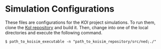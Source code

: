 # Simulation Configurations

These files are configurations for the *KOI* project simulations.
To run them, clone the [KoI repository](https://git.cs.upb.de/koi/simulator.git)
and build it. Then, change into one of the local directories and execute 
the following command.

	$ path_to_koisim_executable -n "path_to_koisim_repository/src/ned;./"
